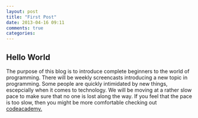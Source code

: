 ```yaml
---
layout: post
title: "First Post"
date: 2013-04-16 09:11
comments: true
categories: 
---
```

Hello World
-----------

The purpose of this blog is to introduce complete beginners to the world of
programming. There will be weekly screencasts introducing a new topic in
programming. Some people are quickly intimidated by new things, escepcially when
 it comes to technology. We will be moving at a rather slow pace to make sure 
that no one is lost along the way. If you feel that the pace is too slow, then
you might be more comfortable checking out [codeacademy.](http://codeacademy.com)
